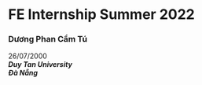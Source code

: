 # FE Internship Summer 2022 <br>
### Dương Phan Cẩm Tú <br>
26/07/2000<br>
***Duy Tan University***<br>
***Đà Nẵng***<br>
